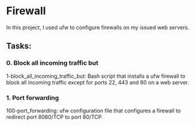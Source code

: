 # Firewall
In this project, I used ufw to configure firewalls on my issued web servers.

## Tasks:
### 0. Block all incoming traffic but

1-block_all_incoming_traffic_but: Bash script that installs a ufw firewall to block all incoming traffic except for ports 22, 443 and 80 on a web server.
### 1. Port forwarding

100-port_forwarding: ufw configuration file that configures a firewall to redirect port 8080/TCP to port 80/TCP.